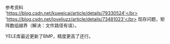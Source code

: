 参考资料</br>'https://blog.csdn.net/kuweicai/article/details/79330524'</br>
'https://blog.csdn.net/loveliuzz/article/details/73481023'</br>
现存问题，矩阵数组越界（解决：文件路径有误）。</br>

YELE库最近更新了BMP，精度更高了还行。
